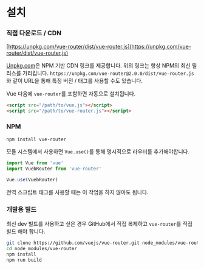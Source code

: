# 설치

### 직접 다운로드 / CDN

[https://unpkg.com/vue-router/dist/vue-router.js](https://unpkg.com/vue-router/dist/vue-router.js)

<!--email_off-->
[Unpkg.com](https://unpkg.com)은 NPM 기반 CDN 링크를 제공합니다. 위의 링크는 항상 NPM의 최신 릴리스를 가리킵니다. `https://unpkg.com/vue-router@2.0.0/dist/vue-router.js`와 같이 URL을 통해 특정 버전 / 태그를 사용할 수도 있습니다.
<!--/email_off-->

Vue 다음에 `vue-router`를 포함하면 자동으로 설치됩니다.

``` html
<script src="/path/to/vue.js"></script>
<script src="/path/to/vue-router.js"></script>
```

### NPM

``` bash
npm install vue-router
```

모듈 시스템에서 사용하면 `Vue.use()`를 통해 명시적으로 라우터를 추가해야합니다.

``` js
import Vue from 'vue'
import VuebRouter from 'vue-router'

Vue.use(VuebRouter)
```

전역 스크립트 태그를 사용할 때는 이 작업을 하지 않아도 됩니다.

### 개발용 빌드

최신 dev 빌드를 사용하고 싶은 경우 GitHub에서 직접 복제하고 `vue-router`를 직접 빌드 해야 합니다.

``` bash
git clone https://github.com/vuejs/vue-router.git node_modules/vue-router
cd node_modules/vue-router
npm install
npm run build
```
